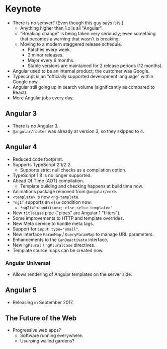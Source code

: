 # Keynote
* There is no semver? (Even though this guy says it is.)
   * Anything higher than 1.x is all "Angular".
   * "Breaking change" is being taken very seriously; even something that becomes a warning that wasn't is breaking.
   * Moving to a modern staggered release schedule.
      * Patches every week.
      * 3 minor releases.
      * Major every 6 months.
      * Stable versions are maintained for 2 release periods (12 months).
* Angular used to be an internal product; the customer was Google.
* Typescript is an "officially supported development language" within Google now.
* Angular still going up in search volume (significantly as compared to React).
* More Angular jobs every day.

## Angular 3
* There is no Angular 3.
* `@angular/router` was already at version 3, so they skipped to 4.


## Angular 4
* Reduced code footprint.
* Supports TypeScript 2.1/2.2.
   * Supports strict null checks as a compilation option.
* TypeScript 1.8 is no longer supported.
* Ahead Of Time (AOT) compilation.
   * Template building and checking happens at build time now.
* Animations package removed from `@angular/core`.
* `<template>` is now `<ng-template`.
* `*ngIf` supports an `else` condition now.
   * `*ngIf="<condition>; else <else-template>"`
* New `titleCase` pipe ("pipes" are Angular 1 "filters").
* Some improvements to HTTP and template overrides.
* New Meta service to handle meta tags.
* Support for `input type="email"`.
* New interface `ParamMap` / `QueryParamMap` to manage URL parameters.
* Enhancements to the `CanDeactivate` interface.
* New `ngPlural` / `ngPluralCase` directives.
* Template source maps can be created now.

### Angular Universal
* Allows rendering of Angular templates on the server side.

## Angular 5
* Releasing in September 2017.

## The Future of the Web
* Progressive web apps?
   * Software running everywhere.
   * Usurping walled gardens?
